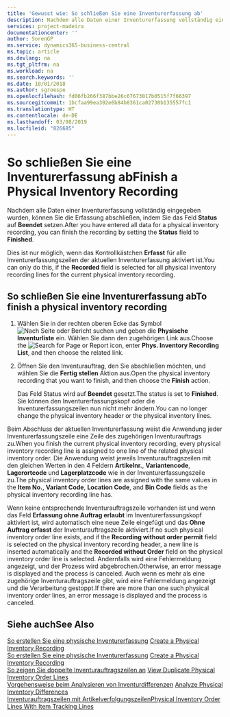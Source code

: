 ```yaml
---
title: 'Gewusst wie: So schließen Sie eine Inventurerfassung ab'
description: Nachdem alle Daten einer Inventurerfassung vollständig eingegeben wurden, können Sie die Erfassung abschließen, indem Sie das Feld Status auf Beendet setzen.
services: project-madeira
documentationcenter: ''
author: SorenGP
ms.service: dynamics365-business-central
ms.topic: article
ms.devlang: na
ms.tgt_pltfrm: na
ms.workload: na
ms.search.keywords: ''
ms.date: 10/01/2018
ms.author: sgroespe
ms.openlocfilehash: fd06fb266f387bbe26c67673017b0515f7f66397
ms.sourcegitcommit: 1bcfaa99ea302e6b84b8361ca02730b135557fc1
ms.translationtype: HT
ms.contentlocale: de-DE
ms.lasthandoff: 03/08/2019
ms.locfileid: "826685"
---
```

# <a name="finish-a-physical-inventory-recording"></a><span data-ttu-id="45b09-103">So schließen Sie eine Inventurerfassung ab</span><span class="sxs-lookup"><span data-stu-id="45b09-103">Finish a Physical Inventory Recording</span></span>
<span data-ttu-id="45b09-104">Nachdem alle Daten einer Inventurerfassung vollständig eingegeben wurden, können Sie die Erfassung abschließen, indem Sie das Feld **Status** auf **Beendet** setzen.</span><span class="sxs-lookup"><span data-stu-id="45b09-104">After you have entered all data for a physical inventory recording, you can finish the recording by setting the **Status** field to **Finished**.</span></span>  

<span data-ttu-id="45b09-105">Dies ist nur möglich, wenn das Kontrollkästchen **Erfasst** für alle Inventurerfassungszeilen der aktuellen Inventurerfassung aktiviert ist.</span><span class="sxs-lookup"><span data-stu-id="45b09-105">You can only do this, if the **Recorded** field is selected for all physical inventory recording lines for the current physical inventory recording.</span></span>  

## <a name="to-finish-a-physical-inventory-recording"></a><span data-ttu-id="45b09-106">So schließen Sie eine Inventurerfassung ab</span><span class="sxs-lookup"><span data-stu-id="45b09-106">To finish a physical inventory recording</span></span>  

1.  <span data-ttu-id="45b09-107">Wählen Sie in der rechten oberen Ecke das Symbol ![Nach Seite oder Bericht suchen](../../media/ui-search/search_small.png "Nach Seite oder Bericht suchen") und geben die **Physische Inventurliste** ein. Wählen Sie dann den zugehörigen Link aus.</span><span class="sxs-lookup"><span data-stu-id="45b09-107">Choose the ![Search for Page or Report](../../media/ui-search/search_small.png "Search for Page or Report icon") icon, enter **Phys. Inventory Recording List**, and then choose the related link.</span></span>  
2.  <span data-ttu-id="45b09-108">Öffnen Sie den Inventurauftrag, den Sie abschließen möchten, und wählen Sie die **Fertig stellen** Aktion aus.</span><span class="sxs-lookup"><span data-stu-id="45b09-108">Open the physical inventory recording that you want to finish, and then choose the **Finish** action.</span></span>  

    <span data-ttu-id="45b09-109">Das Feld Status wird auf **Beendet** gesetzt.</span><span class="sxs-lookup"><span data-stu-id="45b09-109">The status is set to **Finished**.</span></span> <span data-ttu-id="45b09-110">Sie können den Inventurerfassungskopf oder die Inventurerfassungszeilen nun nicht mehr ändern.</span><span class="sxs-lookup"><span data-stu-id="45b09-110">You can no longer change the physical inventory header or the physical inventory lines.</span></span>  

<span data-ttu-id="45b09-111">Beim Abschluss der aktuellen Inventurerfassung weist die Anwendung jeder Inventurerfassungszeile eine Zeile des zugehörigen Inventurauftrags zu.</span><span class="sxs-lookup"><span data-stu-id="45b09-111">When you finish the current physical inventory recording, every physical inventory recording line is assigned to one line of the related physical inventory order.</span></span> <span data-ttu-id="45b09-112">Die Anwendung weist jeweils Inventurauftragszeilen mit den gleichen Werten in den 4 Feldern  **Artikelnr.**,  **Variantencode**, **Lagerortcode** und **Lagerplatzcode** wie in der Inventurerfassungszeile zu.</span><span class="sxs-lookup"><span data-stu-id="45b09-112">The physical inventory order lines are assigned with the same values in the **Item No.**, **Variant Code**, **Location Code**, and **Bin Code** fields as the physical inventory recording line has.</span></span>  

<span data-ttu-id="45b09-113">Wenn keine entsprechende Inventurauftragszeile vorhanden ist und wenn das Feld **Erfassung ohne Auftrag erlaubt** im Inventurerfassungskopf aktiviert ist, wird automatisch eine neue Zeile eingefügt und das **Ohne Auftrag erfasst** der Inventurauftragszeile aktiviert.</span><span class="sxs-lookup"><span data-stu-id="45b09-113">If no such physical inventory order line exists, and if the **Recording without order permit** field is selected on the physical inventory recording header, a new line is inserted automatically and the **Recorded without Order** field on the physical inventory order line is selected.</span></span> <span data-ttu-id="45b09-114">Andernfalls wird eine Fehlermeldung angezeigt, und der Prozess wird abgebrochen.</span><span class="sxs-lookup"><span data-stu-id="45b09-114">Otherwise, an error message is displayed and the process is canceled.</span></span> <span data-ttu-id="45b09-115">Auch wenn es mehr als eine zugehörige Inventurauftragszeile gibt, wird eine Fehlermeldung angezeigt und die Verarbeitung gestoppt.</span><span class="sxs-lookup"><span data-stu-id="45b09-115">If there are more than one such physical inventory order lines, an error message is displayed and the process is canceled.</span></span>  

## <a name="see-also"></a><span data-ttu-id="45b09-116">Siehe auch</span><span class="sxs-lookup"><span data-stu-id="45b09-116">See Also</span></span>  
 <span data-ttu-id="45b09-117">[So erstellen Sie eine physische Inventurerfassung](how-to-create-a-physical-inventory-recording.md) </span><span class="sxs-lookup"><span data-stu-id="45b09-117">[Create a Physical Inventory Recording](how-to-create-a-physical-inventory-recording.md) </span></span>  
 <span data-ttu-id="45b09-118">[So erstellen Sie eine physische Inventurerfassung](how-to-create-a-physical-inventory-recording.md) </span><span class="sxs-lookup"><span data-stu-id="45b09-118">[Create a Physical Inventory Recording](how-to-create-a-physical-inventory-recording.md) </span></span>  
 <span data-ttu-id="45b09-119">[So zeigen Sie doppelte Inventurauftragszeilen an](how-to-view-duplicate-physical-inventory-order-lines.md) </span><span class="sxs-lookup"><span data-stu-id="45b09-119">[View Duplicate Physical Inventory Order Lines](how-to-view-duplicate-physical-inventory-order-lines.md) </span></span>  
 <span data-ttu-id="45b09-120">[Vorgehensweise beim Analysieren von Inventurdifferenzen](how-to-analyze-physical-inventory-differences.md) </span><span class="sxs-lookup"><span data-stu-id="45b09-120">[Analyze Physical Inventory Differences](how-to-analyze-physical-inventory-differences.md) </span></span>  
 [<span data-ttu-id="45b09-121">Inventurauftragszeilen mit Artikelverfolgungszeilen</span><span class="sxs-lookup"><span data-stu-id="45b09-121">Physical Inventory Order Lines With Item Tracking Lines</span></span>](physical-inventory-order-lines-with-item-tracking-lines.md)
